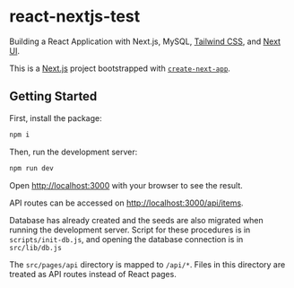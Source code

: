 # react-nextjs-test

Building a React Application with Next.js, MySQL, [Tailwind CSS](https://tailwindcss.com/), and [Next UI](https://nextui.org/).

This is a [Next.js](https://nextjs.org/) project bootstrapped with [`create-next-app`](https://github.com/vercel/next.js/tree/canary/packages/create-next-app).

## Getting Started

First, install the package:

```bash
npm i
```

Then, run the development server:

```bash
npm run dev
```

Open [http://localhost:3000](http://localhost:3000) with your browser to see the result.

API routes can be accessed on [http://localhost:3000/api/items](http://localhost:3000/api/items).

Database has already created and the seeds are also migrated when running the development server. Script for these procedures is in `scripts/init-db.js`, and opening the database connection is in `src/lib/db.js`

The `src/pages/api` directory is mapped to `/api/*`. Files in this directory are treated as API routes instead of React pages.
